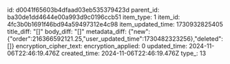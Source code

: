 id: d0041f65603b4dfaad03eb535379423d
parent_id: ba30de1dd4644e00a993d9c0196ccb51
item_type: 1
item_id: 4fc3b0b1691f46bd94a59497312e4c98
item_updated_time: 1730932825405
title_diff: "[]"
body_diff: "[]"
metadata_diff: {"new":{"order":216366592121.25,"user_updated_time":1730482323256},"deleted":[]}
encryption_cipher_text: 
encryption_applied: 0
updated_time: 2024-11-06T22:46:19.476Z
created_time: 2024-11-06T22:46:19.476Z
type_: 13